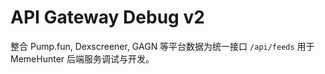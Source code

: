 # API Gateway Debug v2

整合 Pump.fun, Dexscreener, GAGN 等平台数据为统一接口 `/api/feeds`
用于 MemeHunter 后端服务调试与开发。

